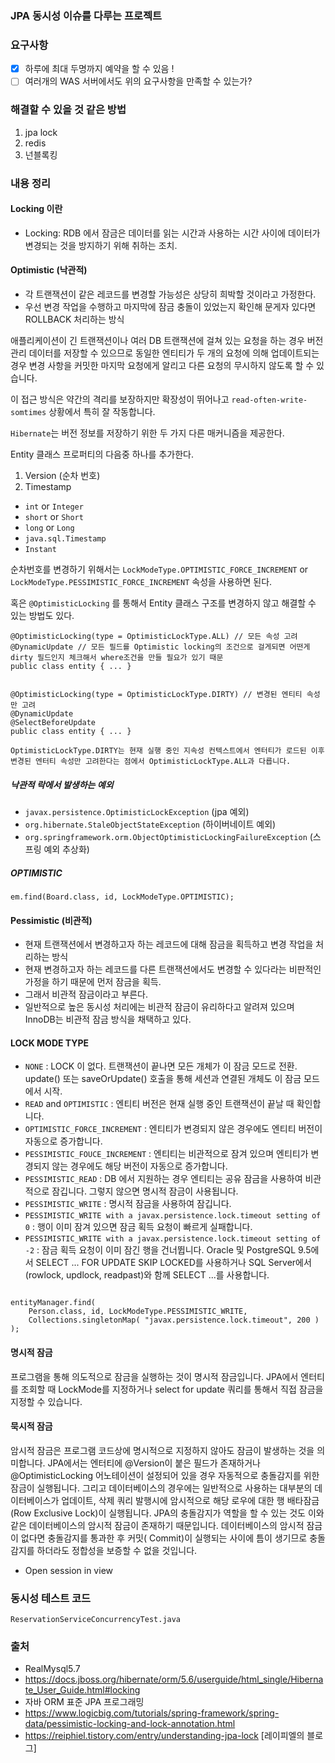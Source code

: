 ### JPA 동시성 이슈를 다루는 프로젝트

### 요구사항

- [x] 하루에 최대 두명까지 예약을 할 수 있음 !
- [ ] 여러개의 WAS 서버에서도 위의 요구사항을 만족할 수 있는가?

### 해결할 수 있을 것 같은 방법

1. jpa lock
2. redis
3. 넌블록킹

### 내용 정리

#### Locking 이란

- Locking: RDB 에서 잠금은 데이터를 읽는 시간과 사용하는 시간 사이에 데이터가 변경되는 것을 방지하기 위해 취하는 조치.

#### Optimistic (낙관적)

- 각 트랜잭션이 같은 레코드를 변경할 가능성은 상당히 희박할 것이라고 가정한다.
- 우선 변경 작업을 수행하고 마지막에 잠금 충돌이 있었는지 확인해 문게자 있다면 ROLLBACK 처리하는 방식

애플리케이션이 긴 트랜잭션이나 여러 DB 트랜잭션에 걸쳐 있는 요청을 하는 경우 버전 관리 데이터를 저장할 수 있으므로 동일한 엔티티가 두 개의 요청에 의해 업데이트되는 경우 변경 사항을 커밋한 마지막 요청에게
알리고 다른 요청의 무시하지 않도록 할 수 있습니다.

이 접근 방식은 약간의 격리를 보장하지만 확장성이 뛰어나고 `read-often-write-somtimes` 상황에서 특히 잘 작동합니다.

`Hibernate`는 버전 정보를 저장하기 위한 두 가지 다른 매커니즘을 제공한다.

Entity 클래스 프로퍼티의 다음중 하나를 추가한다.

1. Version (순차 번호)
2. Timestamp

- `int` or `Integer`
- `short` or `Short`
- `long` or `Long`
- `java.sql.Timestamp`
- `Instant`

순차번호를 변경하기 위해서는 `LockModeType.OPTIMISTIC_FORCE_INCREMENT` or `LockModeType.PESSIMISTIC_FORCE_INCREMENT` 속성을 사용하면 된다.

혹은 `@OptimisticLocking` 를 통해서 Entity 클래스 구조를 변경하지 않고 해결할 수 있는 방법도 있다.

```
@OptimisticLocking(type = OptimisticLockType.ALL) // 모든 속성 고려
@DynamicUpdate // 모든 필드를 Optimistic locking의 조건으로 걸게되면 어떤게 dirty 필드인지 체크해서 where조건을 만들 필요가 있기 때문
public class entity { ... }


@OptimisticLocking(type = OptimisticLockType.DIRTY) // 변경된 엔티티 속성만 고려
@DynamicUpdate
@SelectBeforeUpdate
public class entity { ... }

OptimisticLockType.DIRTY는 현재 실행 중인 지속성 컨텍스트에서 엔터티가 로드된 이후 변경된 엔터티 속성만 고려한다는 점에서 OptimisticLockType.ALL과 다릅니다.
```


##### 낙관적 락에서 발생하는 예외
- `javax.persistence.OptimisticLockException` (jpa 예외)
- `org.hibernate.StaleObjectStateException` (하이버네이트 예외)
- `org.springframework.orm.ObjectOptimisticLockingFailureException` (스프링 예외 추상화)


##### OPTIMISTIC



```
em.find(Board.class, id, LockModeType.OPTIMISTIC); 
```


#### Pessimistic (비관적)

- 현재 트랜잭션에서 변경하고자 하는 레코드에 대해 잠금을 획득하고 변경 작업을 처리하는 방식
- 현재 변경하고자 하는 레코드를 다른 트랜잭션에서도 변경할 수 있다라는 비판적인 가정을 하기 때문에 먼저 잠금을 획득.
- 그래서 비관적 잠금이라고 부른다.
- 일반적으로 높은 동시성 처리에는 비관적 잠금이 유리하다고 알려져 있으며 InnoDB는 비관적 잠금 방식을 채택하고 있다.

#### LOCK MODE TYPE

- `NONE` : LOCK 이 없다. 트랜잭션이 끝나면 모든 개체가 이 잠금 모드로 전환. update() 또는 saveOrUpdate() 호출을 통해 세션과 연결된 개체도 이 잠금 모드에서 시작.
- `READ` and `OPTIMISTIC` : 엔티티 버전은 현재 실행 중인 트랜잭션이 끝날 때 확인합니다.
- `OPTIMISTIC_FORCE_INCREMENT` :  엔티티가 변경되지 않은 경우에도 엔티티 버전이 자동으로 증가합니다.
- `PESSIMISTIC_FOUCE_INCREMENT` :  엔티티는 비관적으로 잠겨 있으며 엔티티가 변경되지 않는 경우에도 해당 버전이 자동으로 증가합니다.
- `PESSIMISTIC_READ` : DB 에서 지원하는 경우 엔티티는 공유 잠금을 사용하여 비관적으로 잠깁니다. 그렇지 않으면 명시적 잠금이 사용됩니다.
- `PESSIMISTIC_WRITE` : 명시적 잠금을 사용하여 잠깁니다.
- `PESSIMISTIC_WRITE with a javax.persistence.lock.timeout setting of 0` : 행이 이미 잠겨 있으면 잠금 획득 요청이 빠르게 실패합니다.
- `PESSIMISTIC_WRITE with a javax.persistence.lock.timeout setting of -2` : 잠금 획득 요청이 이미 잠긴 행을 건너뜁니다. Oracle 및
  PostgreSQL 9.5에서 SELECT ... FOR UPDATE SKIP LOCKED를 사용하거나 SQL Server에서 (rowlock, updlock, readpast)와 함께 SELECT ...를
  사용합니다.

```

entityManager.find(
	Person.class, id, LockModeType.PESSIMISTIC_WRITE,
	Collections.singletonMap( "javax.persistence.lock.timeout", 200 )
);

```

#### 명시적 잠금

프로그램을 통해 의도적으로 잠금을 실행하는 것이 명시적 잠금입니다. JPA에서 엔터티를 조회할 때 LockMode를 지정하거나 select for update 쿼리를 통해서 직접 잠금을 지정할 수 있습니다.

#### 묵시적 잠금

암시적 잠금은 프로그램 코드상에 명시적으로 지정하지 않아도 잠금이 발생하는 것을 의미합니다. JPA에서는 엔터티에 @Version이 붙은 필드가 존재하거나 @OptimisticLocking 어노테이션이 설정되어 있을
경우 자동적으로 충돌감지를 위한 잠금이 실행됩니다. 그리고 데이터베이스의 경우에는 일반적으로 사용하는 대부분의 데이터베이스가 업데이트, 삭제 쿼리 발행시에 암시적으로 해당 로우에 대한 행 배타잠금(Row
Exclusive Lock)이 실행됩니다. JPA의 충돌감지가 역할을 할 수 있는 것도 이와 같은 데이터베이스의 암시적 잠금이 존재하기 때문입니다. 데이터베이스의 암시적 잠금이 없다면 충돌감지를 통과한 후 커밋(
Commit)이 실행되는 사이에 틈이 생기므로 충돌감지를 하더라도 정합성을 보증할 수 없을 것입니다.

- Open session in view

### 동시성 테스트 코드

`ReservationServiceConcurrencyTest.java`

### 출처

* RealMysql5.7
* https://docs.jboss.org/hibernate/orm/5.6/userguide/html_single/Hibernate_User_Guide.html#locking
* 자바 ORM 표준 JPA 프로그래밍
* https://www.logicbig.com/tutorials/spring-framework/spring-data/pessimistic-locking-and-lock-annotation.html
* https://reiphiel.tistory.com/entry/understanding-jpa-lock [레이피엘의 블로그]
